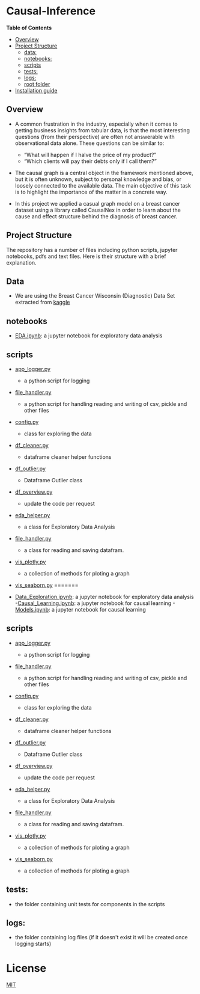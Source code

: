 # Causal-Inference
**Table of Contents**

  - [Overview](#overview)
  - [Project Structure](#project-structure)
    - [data:](#data)
    - [notebooks:](#notebooks)
    - [scripts](#scripts)
    - [tests:](#tests)
    - [logs:](#logs)
    - [root folder](#root-folder)
  - [Installation guide](#installation-guide)

## Overview
- A common frustration in the industry, especially when it comes to getting business insights from tabular data, is that the most interesting questions (from their perspective) are often not answerable with observational data alone. These questions can be similar to:
    - “What will happen if I halve the price of my product?”
    - “Which clients will pay their debts only if I call them?”

- The causal graph is a central object in the framework mentioned above, but it
is often unknown, subject to personal knowledge and bias, or loosely
connected to the available data. The main objective of this task is to
highlight the importance of the matter in a concrete way.

- In this project we applied a casual graph model on a breast cancer dataset
using a library called CausalNex in order to learn about the cause and effect structure behind
the diagnosis of breast cancer.

## Project Structure
The repository has a number of files including python scripts, jupyter notebooks, pdfs and text files. Here is their structure with a brief explanation.

## Data
- We are using the Breast Cancer Wisconsin (Diagnostic) Data Set extracted from [kaggle](https://www.kaggle.com/uciml/breast-cancer-wisconsin-data)
## notebooks

- [EDA.ipynb](https://github.com/10-Academy-quad-squad/casual-graph/blob/dev-abreham/notebooks/1.%20EDA.ipynb): a jupyter notebook for exploratory data analysis
## scripts
- [app_logger.py](https://github.com/10-Academy-quad-squad/casual-graph/blob/dev-abreham/scripts/app_logger.py)
    - a python script for logging
- [file_handler.py](https://github.com/10-Academy-quad-squad/casual-graph/blob/dev-abreham/scripts/file_handler.py)

    - a python script for handling reading and writing of csv, pickle and other files
- [config.py](https://github.com/10-Academy-quad-squad/casual-graph/blob/dev-abreham/scripts/config.py)
    - class for exploring the data
- [df_cleaner.py](https://github.com/10-Academy-quad-squad/casual-graph/blob/dev-abreham/scripts/df_cleaner.py)
    - dataframe cleaner helper functions
- [df_outlier.py](https://github.com/10-Academy-quad-squad/casual-graph/blob/dev-abreham/scripts/df_outlier.py)
    - Dataframe Outlier class
- [df_overview.py](https://github.com/10-Academy-quad-squad/casual-graph/blob/dev-abreham/scripts/df_overview.py)
    - update the code per request
- [eda_helper.py](https://github.com/10-Academy-quad-squad/casual-graph/blob/dev-abreham/scripts/eda_helper.py) 
    - a class for Exploratory Data Analysis
- [file_handler.py](https://github.com/10-Academy-quad-squad/casual-graph/blob/dev-abreham/scripts/file_handler.py)
    - a class for reading and saving datafram.
- [vis_plotly.py](https://github.com/10-Academy-quad-squad/casual-graph/blob/dev-abreham/scripts/vis_plotly.py)
    - a collection of methods for ploting a graph
- [vis_seaborn.py](https://github.com/10-Academy-quad-squad/casual-graph/blob/dev-abreham/scripts/vis_seaborn.py)
=======
- [Data_Exploration.ipynb](https://github.com/tadesse381/Causal-Inference/blob/main/notebooks/Data_Exploration.ipynb): a jupyter notebook for exploratory data analysis
-[Causal_Learning.ipynb](https://github.com/tadesse381/Causal-Inference/blob/main/notebooks/Causal_Learning.ipynb): a jupyter notebook for causal learning
-[Models.ipynb](https://github.com/tadesse381/Causal-Inference/blob/main/notebooks/Models.ipynb): a jupyter notebook for causal learning
## scripts
- [app_logger.py](https://github.com/tadesse381/Causal-Inference/tree/main/scripts/app_logger.py)
    - a python script for logging
- [file_handler.py](https://github.com/tadesse381/Causal-Inference/tree/main/scripts/file_handler.py)

    - a python script for handling reading and writing of csv, pickle and other files
- [config.py](https://github.com/tadesse381/Causal-Inference/tree/main/scripts/config.py)
    - class for exploring the data
- [df_cleaner.py](https://github.com/tadesse381/Causal-Inference/tree/main/scripts/df_cleaner.py)
    - dataframe cleaner helper functions
- [df_outlier.py](https://github.com/tadesse381/Causal-Inference/tree/main/scripts/df_outlier.py)
    - Dataframe Outlier class
- [df_overview.py](https://github.com/tadesse381/Causal-Inference/tree/main/scripts/df_overview.py)
    - update the code per request
- [eda_helper.py](https://github.com/tadesse381/Causal-Inference/tree/main/scripts/eda_helper.py) 
    - a class for Exploratory Data Analysis
- [file_handler.py](https://github.com/tadesse381/Causal-Inference/tree/main/scripts/file_handler.py)
    - a class for reading and saving datafram.
- [vis_plotly.py](https://github.com/tadesse381/Causal-Inference/tree/main/scripts/vis_plotly.py)
    - a collection of methods for ploting a graph
- [vis_seaborn.py](https://github.com/tadesse381/Causal-Inference/tree/main/scripts/vis_seaborn.py)
    - a collection of methods for ploting a graph
## tests:
- the folder containing unit tests for components in the scripts

## logs:
- the folder containing log files (if it doesn't exist it will be created once logging starts)
# <a name='license'></a>License
[MIT](https://github.com/Abel-Blue/breastCancer-causal-Inference/blob/main/LICENSE)


